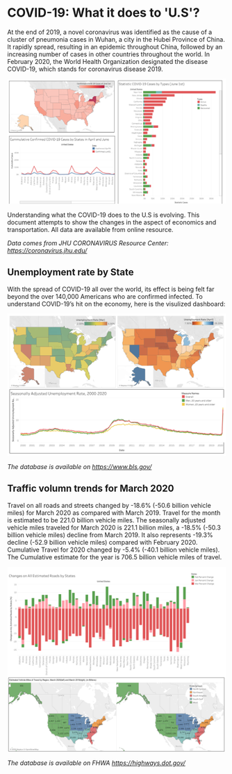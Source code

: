 
# COVID-19: What it does to 'U.S'?

At the end of 2019, a novel coronavirus was identified as the cause of a cluster of pneumonia cases in Wuhan, a city in the Hubei Province of China. It rapidly spread, resulting in an epidemic throughout China, followed by an increasing number of cases in other countries throughout the world. In February 2020, the World Health Organization designated the disease COVID-19, which stands for coronavirus disease 2019. 

![confirmed cases as of date June 1st](/Workbooks/COVID.png)

Understanding what the COVID-19 does to the U.S is evolving. This document attempts to show the changes in the aspect of economics and transportation. All data are available from online resource. 

*Data comes from JHU CORONAVIRUS Resource Center: https://coronavirus.jhu.edu/*

## Unemployment rate by State

With the spread of COVID-19 all over the world, its effect is being felt far beyond the over 140,000 Americans who are confirmed infected.
To understand COVID-19’s hit on the economy, here is the visulized dashboard:

![Unemployment rate by State](/Workbooks/Financial.png)

*The database is available on https://www.bls.gov/*

## Traffic volumn trends for March 2020

Travel on all roads and streets changed by -18.6% (-50.6 billion vehicle miles) for March 2020 as compared with March 2019. Travel for the month is estimated to be 221.0 billion vehicle miles. The seasonally adjusted vehicle miles traveled for March 2020 is 221.1 billion miles, a -18.5% (-50.3 billion vehicle miles) decline from March 2019. It also represents -19.3% decline (-52.9 billion vehicle miles) compared with February 2020. Cumulative Travel for 2020 changed by -5.4% (-40.1 billion vehicle miles). The Cumulative estimate for the year is 706.5 billion vehicle miles of travel.

![Traffic volumn trends](/Workbooks/Transportation.png)

*The database is available on FHWA https://highways.dot.gov/*
